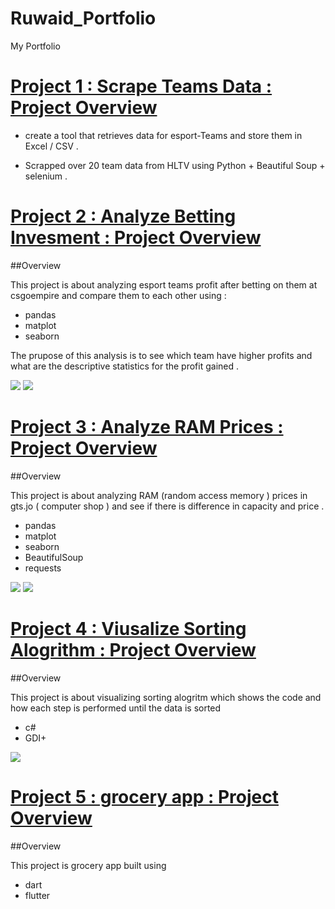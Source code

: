 # Ruwaid_Portfolio
My  Portfolio 


# [Project 1 : Scrape Teams Data : Project Overview](https://github.com/RuwaidRul3s/HLTV_Scrapper)

* create a tool that retrieves data for esport-Teams  and store them in Excel / CSV .

* Scrapped over 20 team data from HLTV using Python  +  Beautiful Soup  + selenium . 



# [Project 2 : Analyze Betting Invesment : Project Overview](https://github.com/RuwaidRul3s/Betting_Invesment)

##Overview 

This project is about analyzing  esport teams  profit after betting on them at csgoempire and compare them to each other using : 

* pandas
* matplot
* seaborn

The prupose of this analysis is to see which team have higher profits and what are the descriptive statistics for the profit gained .

![](https://github.com/RuwaidRul3s/Ruwaid_Portfolio/blob/main/images/plot1.png)
![](https://github.com/RuwaidRul3s/Ruwaid_Portfolio/blob/main/images/plot2.png)



# [Project 3 : Analyze RAM Prices  : Project Overview](https://github.com/RuwaidRul3s/RAM-Analyzer)

##Overview 

This project is about analyzing RAM (random access memory ) prices in gts.jo ( computer shop ) and see if there is difference in capacity and price .

* pandas
* matplot
* seaborn
* BeautifulSoup
* requests


![](https://github.com/RuwaidRul3s/Ruwaid_Portfolio/blob/main/images/plot3.png)
![](https://github.com/RuwaidRul3s/Ruwaid_Portfolio/blob/main/images/plot4.png)




# [Project 4 : Viusalize Sorting Alogrithm : Project Overview](https://github.com/RuwaidRul3s/Algorithm_Visualization)

##Overview 

This project is about visualizing sorting alogritm which shows the code and how each step is performed until the data is sorted 

* c#
* GDI+

![](https://github.com/RuwaidRul3s/Ruwaid_Portfolio/blob/main/images/sort.png)


# [Project 5 :  grocery app : Project Overview](https://github.com/RuwaidRul3s/flutter-grocery-app-)

##Overview 

This project is grocery app built using 

* dart
* flutter 









